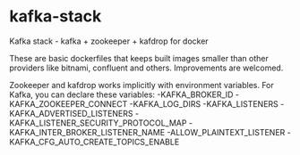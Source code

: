 # kafka-stack
Kafka stack - kafka + zookeeper + kafdrop for docker

These are basic dockerfiles that keeps built images smaller than other providers like bitnami, confluent and others.
Improvements are welcomed.

Zookeeper and kafdrop works implicitly with environment variables.
For Kafka, you can declare these variables:
-KAFKA_BROKER_ID
-KAFKA_ZOOKEEPER_CONNECT
-KAFKA_LOG_DIRS
-KAFKA_LISTENERS
-KAFKA_ADVERTISED_LISTENERS
-KAFKA_LISTENER_SECURITY_PROTOCOL_MAP
-KAFKA_INTER_BROKER_LISTENER_NAME
-ALLOW_PLAINTEXT_LISTENER
-KAFKA_CFG_AUTO_CREATE_TOPICS_ENABLE

